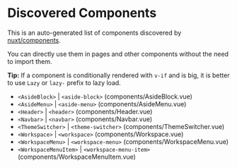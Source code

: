 # Discovered Components

This is an auto-generated list of components discovered by [nuxt/components](https://github.com/nuxt/components).

You can directly use them in pages and other components without the need to import them.

**Tip:** If a component is conditionally rendered with `v-if` and is big, it is better to use `Lazy` or `lazy-` prefix to lazy load.

- `<AsideBlock>` | `<aside-block>` (components/AsideBlock.vue)
- `<AsideMenu>` | `<aside-menu>` (components/AsideMenu.vue)
- `<Header>` | `<header>` (components/Header.vue)
- `<Navbar>` | `<navbar>` (components/Navbar.vue)
- `<ThemeSwitcher>` | `<theme-switcher>` (components/ThemeSwitcher.vue)
- `<Workspace>` | `<workspace>` (components/Workspace.vue)
- `<WorkspaceMenu>` | `<workspace-menu>` (components/WorkspaceMenu.vue)
- `<WorkspaceMenuItem>` | `<workspace-menu-item>` (components/WorkspaceMenuItem.vue)
